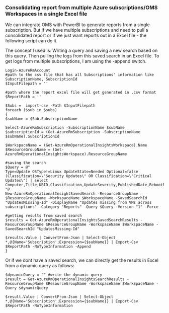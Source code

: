  
### Consolidating report from multiple Azure subscriptions/OMS Workspaces in a single Excel file

We can integrate OMS with PowerBI to generate reports from a single subscription. But if we have multiple subscriptions and need to pull a consolidated report or if we just want reports out in a Excel file - the following script can do it.

The concept I used is:
Writing a query and saving a new search based on this query. Then pulling the logs from this saved search in an Excel file. To get logs from multiple subscriptions, I am using the -append switch. 

```
Login-AzureRmAccount
#path to the csv file that has all Subscriptions' information like SubscriptionName, SubscriptionId
$InputFilepath = ''

#path where the report excel file will get generated in .csv format
$ReportPath = ''

$Subs =  import-csv -Path $InputFilepath
foreach ($sub in $subs)
{
$subName = $Sub.SubscriptionName

Select-AzureRmSubscription -SubscriptionName $subName
$subscriptionId = (Get-AzureRmSubscription -SubscriptionName $subName).SubscriptionId

$WorkspaceName = (Get-AzureRmOperationalInsightsWorkspace).Name
$ResourceGroupName = (Get-AzureRmOperationalInsightsWorkspace).ResourceGroupName

#saving the search
$Query = @"
Type=Update OSType!=Linux UpdateState=Needed Optional=false (Classification=\"Security Updates\" OR Classification=\"Critical Updates\") | select Computer,Title,KBID,Classification,UpdateSeverity,PublishedDate,RebootBehavior
"@
New-AzureRmOperationalInsightSavedSearch -ResourceGroupName $ResourceGroupName -WorkspaceName $WorkspaceName -SavedSearchId "UpdatesMissing-Id" -DisplayName "Updates missing from VMs across subscriptions" -Category "Reports" -Query $Query -Version "1" -Force

#getting results from saved search
$results = Get-AzureRmOperationalInsightsSavedSearchResults -ResourceGroupName $ResourceGroupName -WorkspaceName $WorkspaceName -SavedSearchId "UpdatesMissing-Id"

$results.Value | ConvertFrom-Json | Select-Object *,@{Name='Subscription';Expression={$subName}} | Export-Csv $ReportPath -NoTypeInformation -Append
}
``` 


Or if we dont have a saved search, we can directly get the results in Excel from a dynamic query as follows: 
```
$dynamicQuery = "" #write the dynamic query
$result = Get-AzureRmOperationalInsightsSearchResults -ResourceGroupName $ResourceGroupName -WorkspaceName $WorkSpaceName -Query $dynamicQuery

$result.Value | ConvertFrom-Json | Select-Object *,@{Name='Subscription';Expression={$subName}} | Export-Csv $ReportPath -NoTypeInformation
```
